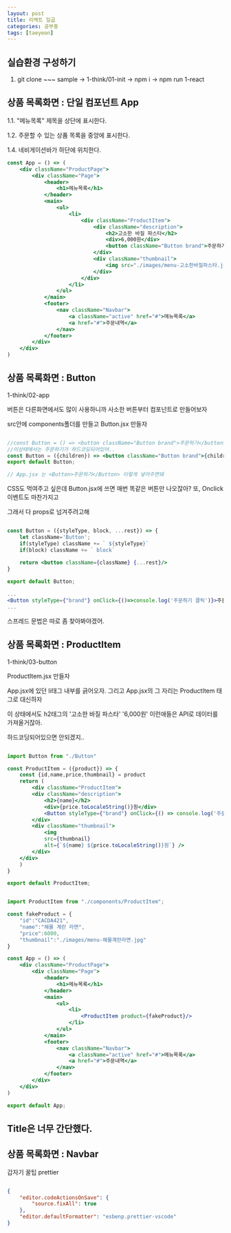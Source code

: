 ```yaml
---
layout: post
title: 리액트 일곱
categories: 공부중
tags: [taeyeon]
---
```


## 실습환경 구성하기

1. git clone ~~~ sample -> 1-think/01-init -> npm i -> npm run 1-react


## 상품 목록화면 : 단일 컴포넌트 App

1.1. "메뉴목록" 제목을 상단에 표시한다.

1.2. 주문할 수 있는 상품 목록을 중앙에 표시한다.

1.4. 네비게이션바가 하단에 위치한다.

```1=App.jsx
const App = () => (
    <div className="ProductPage">
        <div className="Page">
            <header>
                <h1>메뉴목록</h1>
            </header>
            <main>
                <ul>
                    <li>
                        <div className="ProductItem">
                            <div className="description">
                                <h2>고소한 바질 파스타</h2>
                                <div>6,000원</div>
                                <button className="Button brand">주문하기</button>
                            </div>
                            <div className="thumbnail">
                                <img src="./images/menu-고소한바질파스타.jpg" alt="고소한바질파스타 6,000원" />
                            </div>
                        </div>
                    </li>
                </ul>
            </main>
            <footer>
                <nav className="Navbar">
                    <a className="active" href="#">메뉴목록</a>
                    <a href="#">주문내역</a>
                </nav>
            </footer>
        </div>
    </div>
)

```

## 상품 목록화면 : Button

1-think/02-app 

버튼은 다른화면에서도 많이 사용하니까 사소한 버튼부터 컴포넌트로 만들어보자

src안에 components폴더를 만들고 Button.jsx 만들자

```2=Button.jsx

//const Button = () => <button className="Button brand">주문하기</button>
//이상태에서는 주문하기가 하드코딩되어있어..
const Button = ({children}) => <button className="Button brand">{children}</button>
export default Button;

// App.jsx 는 <Button>주문하기</Button> 이렇게 넣어주면돼 
```

CSS도 먹여주고 싶은데 Button.jsx에 쓰면 매번 똑같은 버튼만 나오잖아? 또, Onclick이벤트도 마찬가지고

그래서 다 props로 넘겨주려고해

```3=Button.jsx

const Button = ({styleType, block, ...rest}) => {
    let className='Button';
    if(styleType) className += ` ${styleType}`
    if(block) className += ` block`

    return <button className={className} {...rest}/>
}
   
export default Button;

```

```4=App.jsx
...
<Button styleType={"brand"} onClick={()=>console.log('주문하기 클릭')}>주문하기</Button>
...
```
스프레드 문법은 따로 좀 찾아봐야겠어.

## 상품 목록화면 : ProductItem

1-think/03-button

ProductItem.jsx 만들자

App.jsx에 있던 li태그 내부를 긁어오자. 그리고 App.jsx의 그 자리는 ProductItem 태그로 대신하자

이 상태에서도 h2태그의 '고소한 바질 파스타' '6,000원' 이런애들은 API로 데이터를 가져올거잖아.

하드코딩되어있으면 안되겠지..

```5=ProductItem.jsx

import Button from "./Button"

const ProductItem = ({product}) => {
    const {id,name,price,thumbnail} = product
    return (
        <div className="ProductItem">
        <div className="description">
            <h2>{name}</h2>
            <div>{price.toLocaleString()}원</div>
            <Button styleType={"brand"} onClick={() => console.log('주문하기 클릭')}>주문하기</Button>
        </div>
        <div className="thumbnail">
            <img 
            src={thumbnail}
            alt={`${name} ${price.toLocaleString()}원`} />
        </div>
    </div>
    )
}

export default ProductItem;

```

```6=App.jsx

import ProductItem from "./components/ProductItem";

const fakeProduct = {
    "id":"CACDA421",
    "name":"해물 계란 라면",
    "price":6000,
    "thumbnail":"./images/menu-해물계란라면.jpg"
}

const App = () => (
    <div className="ProductPage">
        <div className="Page">
            <header>
                <h1>메뉴목록</h1>
            </header>
            <main>
                <ul>
                    <li>
                        <ProductItem product={fakeProduct}/>
                    </li>
                </ul>
            </main>
            <footer>
                <nav className="Navbar">
                    <a className="active" href="#">메뉴목록</a>
                    <a href="#">주문내역</a>
                </nav>
            </footer>
        </div>
    </div>
)

export default App;

```

## Title은 너무 간단했다.

## 상품 목록화면 : Navbar

갑자기 꿀팁 prettier

```7=settings.json

{
    "editor.codeActionsOnSave": {
        "source.fixAll": true
    },
    "editor.defaultFormatter": "esbenp.prettier-vscode"
}

```
